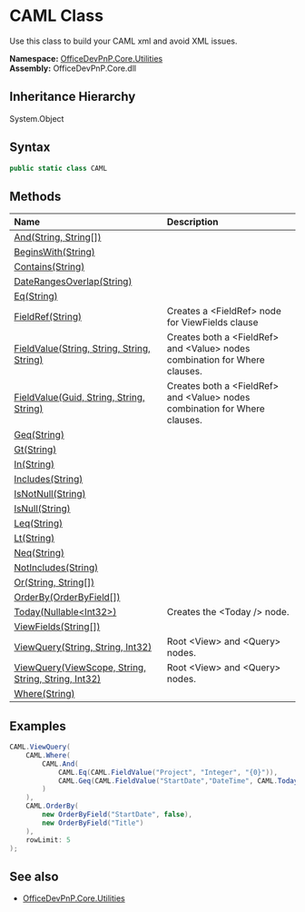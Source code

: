 # CAML Class
 Use this class to build your CAML xml and avoid XML issues.   

**Namespace:** [OfficeDevPnP.Core.Utilities](OfficeDevPnP.Core.Utilities.md)  
**Assembly:** OfficeDevPnP.Core.dll  
## Inheritance Hierarchy
System.Object  
## Syntax
```C#
public static class CAML
```
## Methods
|**Name**|**Description**|
|:-----|:-----|
| [And(String, String[])](OfficeDevPnP.Core.Utilities.CAML.2163f362.md) | 
| [BeginsWith(String)](OfficeDevPnP.Core.Utilities.CAML.98c94c83.md) | 
| [Contains(String)](OfficeDevPnP.Core.Utilities.CAML.30c4004e.md) | 
| [DateRangesOverlap(String)](OfficeDevPnP.Core.Utilities.CAML.3b844ec8.md) | 
| [Eq(String)](OfficeDevPnP.Core.Utilities.CAML.b61163fe.md) | 
| [FieldRef(String)](OfficeDevPnP.Core.Utilities.CAML.145eb1c6.md) | Creates a &lt;FieldRef&gt; node for ViewFields clause
| [FieldValue(String, String, String, String)](OfficeDevPnP.Core.Utilities.CAML.d591550d.md) | Creates both a &lt;FieldRef&gt; and &lt;Value&gt; nodes combination for Where clauses.
| [FieldValue(Guid, String, String, String)](OfficeDevPnP.Core.Utilities.CAML.e7e6d57b.md) | Creates both a &lt;FieldRef&gt; and &lt;Value&gt; nodes combination for Where clauses.
| [Geq(String)](OfficeDevPnP.Core.Utilities.CAML.ee6386e1.md) | 
| [Gt(String)](OfficeDevPnP.Core.Utilities.CAML.b5706338.md) | 
| [In(String)](OfficeDevPnP.Core.Utilities.CAML.b4b6656a.md) | 
| [Includes(String)](OfficeDevPnP.Core.Utilities.CAML.675847ac.md) | 
| [IsNotNull(String)](OfficeDevPnP.Core.Utilities.CAML.24458b05.md) | 
| [IsNull(String)](OfficeDevPnP.Core.Utilities.CAML.f92d91c8.md) | 
| [Leq(String)](OfficeDevPnP.Core.Utilities.CAML.ee63bade.md) | 
| [Lt(String)](OfficeDevPnP.Core.Utilities.CAML.b57064c7.md) | 
| [Neq(String)](OfficeDevPnP.Core.Utilities.CAML.ee63a4f8.md) | 
| [NotIncludes(String)](OfficeDevPnP.Core.Utilities.CAML.1518f754.md) | 
| [Or(String, String[])](OfficeDevPnP.Core.Utilities.CAML.d687337d.md) | 
| [OrderBy(OrderByField[])](OfficeDevPnP.Core.Utilities.CAML.e8e4df3.md) | 
| [Today(Nullable&lt;Int32&gt;)](OfficeDevPnP.Core.Utilities.CAML.964aa169.md) | Creates the &lt;Today /&gt; node.
| [ViewFields(String[])](OfficeDevPnP.Core.Utilities.CAML.4f215fe4.md) | 
| [ViewQuery(String, String, Int32)](OfficeDevPnP.Core.Utilities.CAML.ca539507.md) | Root &lt;View&gt; and &lt;Query&gt; nodes.
| [ViewQuery(ViewScope, String, String, String, Int32)](OfficeDevPnP.Core.Utilities.CAML.eb386895.md) | Root &lt;View&gt; and &lt;Query&gt; nodes.
| [Where(String)](OfficeDevPnP.Core.Utilities.CAML.93c72eea.md) | 
## Examples
```C#
CAML.ViewQuery(
    CAML.Where(
        CAML.And(
            CAML.Eq(CAML.FieldValue("Project", "Integer", "{0}")),
            CAML.Geq(CAML.FieldValue("StartDate","DateTime", CAML.Today()))
        )
    ),
    CAML.OrderBy(
        new OrderByField("StartDate", false),
        new OrderByField("Title")
    ),
    rowLimit: 5
);
```

## See also
- [OfficeDevPnP.Core.Utilities](OfficeDevPnP.Core.Utilities.md)
